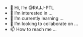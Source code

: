 - 👋 Hi, I’m @RAJJ-PTL
- 👀 I’m interested in ...
- 🌱 I’m currently learning ...
- 💞️ I’m looking to collaborate on ...
- 📫 How to reach me ...

<!---
RAJJ-PTL/RAJJ-PTL is a ✨ special ✨ repository because its `README.md` (this file) appears on your GitHub profile.
You can click the Preview link to take a look at your changes.
--->
